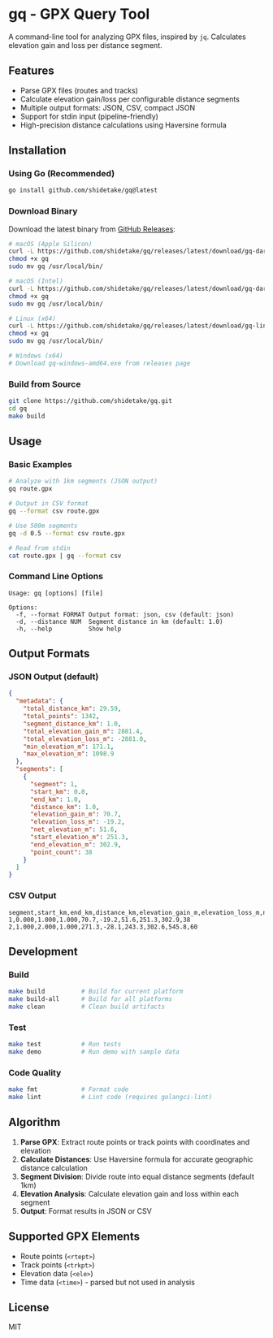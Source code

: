 # gq - GPX Query Tool

A command-line tool for analyzing GPX files, inspired by `jq`. Calculates elevation gain and loss per distance segment.

## Features

- Parse GPX files (routes and tracks)
- Calculate elevation gain/loss per configurable distance segments
- Multiple output formats: JSON, CSV, compact JSON
- Support for stdin input (pipeline-friendly)
- High-precision distance calculations using Haversine formula

## Installation

### Using Go (Recommended)

```bash
go install github.com/shidetake/gq@latest
```

### Download Binary

Download the latest binary from [GitHub Releases](https://github.com/shidetake/gq/releases):

```bash
# macOS (Apple Silicon)
curl -L https://github.com/shidetake/gq/releases/latest/download/gq-darwin-arm64 -o gq
chmod +x gq
sudo mv gq /usr/local/bin/

# macOS (Intel)
curl -L https://github.com/shidetake/gq/releases/latest/download/gq-darwin-amd64 -o gq
chmod +x gq
sudo mv gq /usr/local/bin/

# Linux (x64)
curl -L https://github.com/shidetake/gq/releases/latest/download/gq-linux-amd64 -o gq
chmod +x gq
sudo mv gq /usr/local/bin/

# Windows (x64)
# Download gq-windows-amd64.exe from releases page
```

### Build from Source

```bash
git clone https://github.com/shidetake/gq.git
cd gq
make build
```

## Usage

### Basic Examples

```bash
# Analyze with 1km segments (JSON output)
gq route.gpx

# Output in CSV format
gq --format csv route.gpx

# Use 500m segments
gq -d 0.5 --format csv route.gpx

# Read from stdin
cat route.gpx | gq --format csv
```

### Command Line Options

```
Usage: gq [options] [file]

Options:
  -f, --format FORMAT Output format: json, csv (default: json)
  -d, --distance NUM  Segment distance in km (default: 1.0)
  -h, --help          Show help
```

## Output Formats

### JSON Output (default)

```json
{
  "metadata": {
    "total_distance_km": 29.59,
    "total_points": 1342,
    "segment_distance_km": 1.0,
    "total_elevation_gain_m": 2881.4,
    "total_elevation_loss_m": -2881.0,
    "min_elevation_m": 171.1,
    "max_elevation_m": 1098.9
  },
  "segments": [
    {
      "segment": 1,
      "start_km": 0.0,
      "end_km": 1.0,
      "distance_km": 1.0,
      "elevation_gain_m": 70.7,
      "elevation_loss_m": -19.2,
      "net_elevation_m": 51.6,
      "start_elevation_m": 251.3,
      "end_elevation_m": 302.9,
      "point_count": 38
    }
  ]
}
```

### CSV Output

```csv
segment,start_km,end_km,distance_km,elevation_gain_m,elevation_loss_m,net_elevation_m,start_elevation_m,end_elevation_m,point_count
1,0.000,1.000,1.000,70.7,-19.2,51.6,251.3,302.9,38
2,1.000,2.000,1.000,271.3,-28.1,243.3,302.6,545.8,60
```

## Development

### Build

```bash
make build          # Build for current platform
make build-all      # Build for all platforms
make clean          # Clean build artifacts
```

### Test

```bash
make test           # Run tests
make demo           # Run demo with sample data
```

### Code Quality

```bash
make fmt            # Format code
make lint           # Lint code (requires golangci-lint)
```

## Algorithm

1. **Parse GPX**: Extract route points or track points with coordinates and elevation
2. **Calculate Distances**: Use Haversine formula for accurate geographic distance calculation
3. **Segment Division**: Divide route into equal distance segments (default 1km)
4. **Elevation Analysis**: Calculate elevation gain and loss within each segment
5. **Output**: Format results in JSON or CSV

## Supported GPX Elements

- Route points (`<rtept>`)
- Track points (`<trkpt>`)
- Elevation data (`<ele>`)
- Time data (`<time>`) - parsed but not used in analysis

## License

MIT